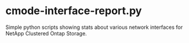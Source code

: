 cmode-interface-report.py
=========================

Simple python scripts showing stats about various network interfaces for NetApp Clustered Ontap Storage.
